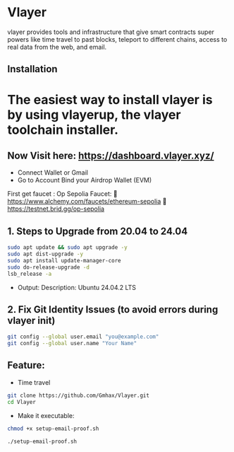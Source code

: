 # Vlayer
vlayer provides tools and infrastructure that give smart contracts super powers like time travel to past blocks, teleport to different chains, access to real data from the web, and email.


## Installation
# The easiest way to install vlayer is by using vlayerup, the vlayer toolchain installer.


## Now Visit here: https://dashboard.vlayer.xyz/
- Connect Wallet or Gmail
- Go to Account Bind your Airdrop Wallet (EVM)

First get faucet :  Op Sepolia Faucet:
   🔗  https://www.alchemy.com/faucets/ethereum-sepolia
  🔗   https://testnet.brid.gg/op-sepolia


## 1. Steps to Upgrade from 20.04 to 24.04
```bash
sudo apt update && sudo apt upgrade -y
sudo apt dist-upgrade -y
sudo apt install update-manager-core
sudo do-release-upgrade -d
lsb_release -a
```
- Output: Description: Ubuntu 24.04.2 LTS

## 2. Fix Git Identity Issues (to avoid errors during vlayer init)
```bash
git config --global user.email "you@example.com"
git config --global user.name "Your Name"
```

## Feature:  
- Time travel
```bash
git clone https://github.com/Gmhax/Vlayer.git 
cd Vlayer
```

- Make it executable:
```bash
chmod +x setup-email-proof.sh
```

```bash
./setup-email-proof.sh
```





















